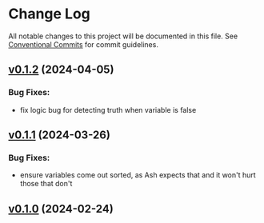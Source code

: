 # Change Log

All notable changes to this project will be documented in this file.
See [Conventional Commits](Https://conventionalcommits.org) for commit guidelines.

<!-- changelog -->

## [v0.1.2](https://github.com/ash-project/simple_sat/compare/v0.1.1...v0.1.2) (2024-04-05)




### Bug Fixes:

* fix logic bug for detecting truth when variable is false

## [v0.1.1](https://github.com/ash-project/simple_sat/compare/v0.1.0...v0.1.1) (2024-03-26)




### Bug Fixes:

* ensure variables come out sorted, as Ash expects that and it won't hurt those that don't

## [v0.1.0](https://github.com/ash-project/simple_sat/compare/v0.1.0...v0.1.0) (2024-02-24)



